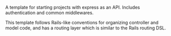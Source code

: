 A template for starting projects with express as an API. Includes authentication
and common middlewares.

This template follows Rails-like conventions for organizing controller and model
code, and has a routing layer which is similar to the Rails routing DSL.
